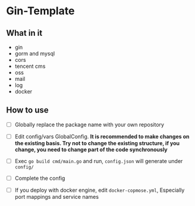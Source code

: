 # Gin-Template

## What in it
- gin
- gorm and mysql
- cors
- tencent cms
- oss
- mail
- log
- docker

## How to use
- [ ] Globally replace the package name with your own repository
- [ ] Edit config/vars GlobalConfig. **It is recommended to make changes on the existing basis. Try not to change the existing structure, if you change, you need to change part of the code synchronously**
- [ ] Exec `go build cmd/main.go` and run, `config.json` will generate under `config/`
- [ ] Complete the config
- [ ] If you deploy with docker engine, edit `docker-copmose.yml`, Especially port mappings and service names

